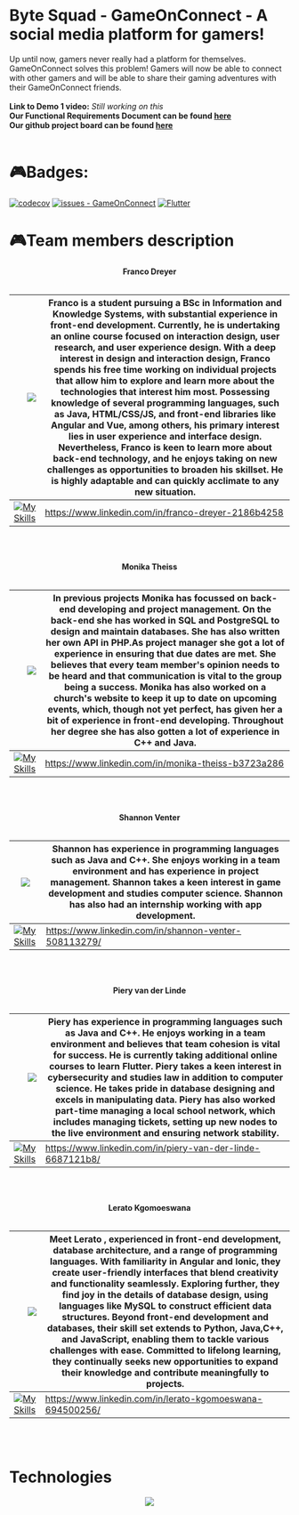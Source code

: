 # Byte Squad - GameOnConnect - A social media platform for gamers!
Up until now, gamers never really had a platform for themselves. GameOnConnect solves this problem! Gamers will now be able to connect with other gamers and will be able to share their gaming adventures with their GameOnConnect friends.
<br><br>
**Link to Demo 1 video:** *Still working on this* <br>
**Our Functional Requirements Document can be found [here](https://github.com/COS301-SE-2024/GameOnConnect/wiki)**<br>
**Our github project board can be found [here](https://github.com/orgs/COS301-SE-2024/projects/54)** <br>
<br>
# 🎮Badges: #
[![codecov](https://codecov.io/github/COS301-SE-2024/GameOnConnect/graph/badge.svg?token=Wer3BjZWpE)](https://codecov.io/github/COS301-SE-2024/GameOnConnect)
[![issues - GameOnConnect](https://img.shields.io/github/issues/COS301-SE-2024/GameOnConnect)](https://github.com/COS301-SE-2024/GameOnConnect/issues)
[![Flutter](https://github.com/COS301-SE-2024/GameOnConnect/actions/workflows/flutter.yml/badge.svg?branch=main)](https://github.com/COS301-SE-2024/GameOnConnect/actions/workflows/flutter.yml)


# 🎮Team members description #
<div align="center" > <strong>Franco Dreyer </strong> </div><br>

|<img style="float: right; width=900;" src = "https://github.com/COS301-SE-2024/GameOnConnect/assets/131775579/bb461015-65c5-4386-900c-47219d64d9e0" >|Franco is a student pursuing a BSc in Information and Knowledge Systems, with substantial experience in front-end development. Currently, he is undertaking an online course focused on interaction design, user research, and user experience design. With a deep interest in design and interaction design, Franco spends his free time working on individual projects that allow him to explore and learn more about the technologies that interest him most. Possessing knowledge of several programming languages, such as Java, HTML/CSS/JS, and front-end libraries like Angular and Vue, among others, his primary interest lies in user experience and interface design. Nevertheless, Franco is keen to learn more about back-end technology, and he enjoys taking on new challenges as opportunities to broaden his skillset. He is highly adaptable and can quickly acclimate to any new situation.|
|-------------------------------------|-------------------------------------|
|[![My Skills](https://skillicons.dev/icons?i=linkedin)](https://skillicons.dev)| https://www.linkedin.com/in/franco-dreyer-2186b4258|

<br><br>

<div align="center"> <strong>Monika Theiss</strong> </div><br>

|<img style="float: right; width=600;" src = "https://github.com/COS301-SE-2024/GameOnConnect/assets/131775579/0afa9ef1-1879-4222-823a-35db7a93e1de" >|In previous projects Monika has focussed on back-end developing and project management. On the back-end she has worked in SQL and PostgreSQL to design and maintain databases. She has also written her own API in PHP.As project manager she got a lot of experience in ensuring that due dates are met. She believes that every team member's opinion needs to be heard and that communication is vital to the group being a success. Monika has also worked on a church's website to keep it up to date on upcoming events, which, though not yet perfect, has given her a bit of experience in front-end developing. Throughout her degree she has also gotten a lot of experience in C++ and Java.|
|-------------------------------------|-------------------------------------|
|[![My Skills](https://skillicons.dev/icons?i=linkedin)](https://skillicons.dev)|  https://www.linkedin.com/in/monika-theiss-b3723a286 |

<br><br>
<div align="center"> <strong>Shannon Venter</strong> </div><br>


|<img style="flaot: right; width=200;" src="https://github.com/COS301-SE-2024/GameOnConnect/assets/131775579/f54da459-b0b3-4542-9c1a-02387d45a522" >|Shannon has experience in programming languages such as Java and C++. She enjoys working in a team environment and has experience in project management. Shannon takes a keen interest in game development and studies computer science. Shannon has also had an internship working with app development.|
|-------------------------------------|-------------------------------------|
|[![My Skills](https://skillicons.dev/icons?i=linkedin)](https://skillicons.dev)| https://www.linkedin.com/in/shannon-venter-508113279/|

<br><br>
<div align="center"> <strong>Piery van der Linde</strong> </div><br>


|<img style="float: right; width = 600;" src ="https://github.com/COS301-SE-2024/GameOnConnect/assets/131775579/b8caf364-10bb-4566-9505-51b460c4ad7a" >|Piery has experience in programming languages such as Java and C++. He enjoys working in a team environment and believes that team cohesion is vital for success. He is currently taking additional online courses to learn Flutter. Piery takes a keen interest in cybersecurity and studies law in addition to computer science. He takes pride in database designing and excels in manipulating data. Piery has also worked part-time managing a local school network, which includes managing tickets, setting up new nodes to the live environment and ensuring network stability.|
|-------------------------------------|-------------------------------------|
|[![My Skills](https://skillicons.dev/icons?i=linkedin)](https://skillicons.dev)| https://www.linkedin.com/in/piery-van-der-linde-6687121b8/|

<br><br>
<div align="center"> <strong>Lerato Kgomoeswana</strong> </div><br>


|<img style="float: right; width=700;" src="https://github.com/COS301-SE-2024/GameOnConnect/assets/131775579/a19724a9-8f86-442f-adbb-ac76f4b3257f" >|Meet Lerato , experienced in front-end development, database architecture, and a range of programming languages. With familiarity in Angular and Ionic, they create user-friendly interfaces that blend creativity and functionality seamlessly. Exploring further, they find joy in the details of database design, using languages like MySQL to construct efficient data structures. Beyond front-end development and databases, their skill set extends to Python, Java,C++, and JavaScript, enabling them to tackle various challenges with ease. Committed to lifelong learning, they  continually seeks new opportunities to expand their knowledge and contribute meaningfully to projects.|
|-------------------------------------|-------------------------------------|
|[![My Skills](https://skillicons.dev/icons?i=linkedin)](https://skillicons.dev)| https://www.linkedin.com/in/lerato-kgomoeswana-694500256/|
<br><br>

# Technologies #
<p align="center">
  <a href="https://skillicons.dev">
    <img src="https://skillicons.dev/icons?i=flutter,firebase,androidstudio,dart,git,github,vscode,notion,figma" />
  </a>
</p>
